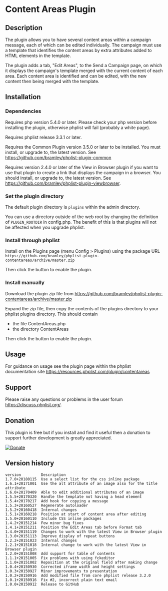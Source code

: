 # Content Areas Plugin #

## Description ##

The plugin allows you to have several content areas within a campaign message, each of which can be edited individually.
The campaign must use a template that identifies the content areas by extra attributes added to HTML elements in the template.

The plugin adds a tab, "Edit Areas", to the Send a Campaign page, on which it displays the campaign's template merged with the current
content of each area. Each content area is identified and can be edited, with the new content then being merged with the template.

## Installation ##

### Dependencies ###

Requires php version 5.4.0 or later. Please check your php version before installing the plugin, otherwise phplist will fail (probably a white page).

Requires phplist release 3.3.1 or later.

Requires the Common Plugin version 3.5.0 or later to be installed. You must install, or upgrade to, the latest version. See <https://github.com/bramley/phplist-plugin-common>

Requires version 2.4.0 or later of the View in Browser plugin if you want to use that plugin to create a link that displays the
campaign in a browser. You should install, or upgrade to, the latest version. See <https://github.com/bramley/phplist-plugin-viewbrowser>.


### Set the plugin directory ###
The default plugin directory is `plugins` within the admin directory.

You can use a directory outside of the web root by changing the definition of `PLUGIN_ROOTDIR` in config.php.
The benefit of this is that plugins will not be affected when you upgrade phplist.

### Install through phplist ###
Install on the Plugins page (menu Config > Plugins) using the package URL `https://github.com/bramley/phplist-plugin-contentareas/archive/master.zip`

Then click the button to enable the plugin.

### Install manually ###
Download the plugin zip file from <https://github.com/bramley/phplist-plugin-contentareas/archive/master.zip>

Expand the zip file, then copy the contents of the plugins directory to your phplist plugins directory.
This should contain

* the file ContentAreas.php
* the directory ContentAreas

Then click the button to enable the plugin.

## Usage ##

For guidance on usage see the plugin page within the phplist documentation site <https://resources.phplist.com/plugin/contentareas>

## Support ##

Please raise any questions or problems in the user forum <https://discuss.phplist.org/>.

## Donation ##
This plugin is free but if you install and find it useful then a donation to support further development is greatly appreciated.

[![Donate](https://www.paypalobjects.com/en_US/i/btn/btn_donate_LG.gif)](https://www.paypal.com/cgi-bin/webscr?cmd=_s-xclick&hosted_button_id=W5GLX53WDM7T4)

## Version history ##

    version         Description
    1.7.0+20180115  Use a select list for the css inline package
    1.6.1+20171001  Use the alt attribute of an image also for the title attribute
    1.6.0+20170409  Able to edit additional attributes of an image
    1.5.5+20170320  Handle the template not having a head element
    1.5.4+20170217  Add hook for copying a message
    1.5.3+20160527  Regenerate autoloader
    1.5.2+20160418  Internal changes
    1.5.1+20160218  Position at start of content area after editing
    1.5.0+20160110  Include CSS inline packages
    1.4.2+20151214  Few minor bug fixes
    1.4.1+20151211  Position the Edit Areas tab before Format tab
    1.4.0+20151119  Changes to work with the latest View in Browser plugin
    1.3.0+20151113  Improve display of repeat buttons
    1.2.2+20151023  Internal changes
    1.2.1+20151018  Internal change to work with the latest View in Browser plugin
    1.2.0+20151008  Add support for table of contents
    1.1.1+20151005  Fix problems with using fckeditor
    1.1.0+20151002  Reposition at the original field after making change
    1.0.4+20150930  Corrected iframe width and height settings
    1.0.3+20150927  Minor improvements to presentation
    1.0.2+20150916  Add modified file from core phplist release 3.2.0
    1.0.1+20150916  Fix #2, incorrect plain text email
    1.0.0+20150912  Release to GitHub
